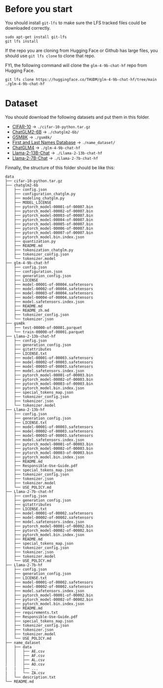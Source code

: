 <!--
 * Copyright (c) 2024 by Albresky, All Rights Reserved. 
 * 
 * @Author: Albresky
 * @Date: 2024-12-29 12:50:59
 * @LastEditTime: 2025-01-01 12:13:48
 * @FilePath: /Advanced-Machine-Learning/data/README.md
 * 
 * @Description: 
 * @Descripttion: The dataset folder
 * @LastEditors: Please set LastEditors
-->

# Before you start

You should install `git-lfs` to make sure the LFS tracked files could be downloaded correctly.

```shell
sudo apt-get install git-lfs
git lfs install
```

If the repo you are cloning from Hugging Face or Github has large files, you should use `git lfs clone` to clone that repo.

FYI, the following command will clone the `glm-4-9b-chat-hf` repo from Hugging Face.

```shell
git lfs clone https://huggingface.co/THUDM/glm-4-9b-chat-hf/tree/main ./glm-4-9b-chat-hf
```


# Dataset

You should download the following datasets and put them in this folder.

- [CIFAR-10](https://www.cs.toronto.edu/~kriz/cifar.html) -> `./cifar-10-python.tar.gz`
- [ChatGLM2-6B](https://github.com/THUDM/ChatGLM2-6B) -> `./chatglm2-6b/`
- [GSM8K](https://huggingface.co/datasets/openai/gsm8k) -> `./gsm8k/`
- [First and Last Names Database](https://github.com/philipperemy/name-dataset) -> `./name_dataset/`
- [ChatGLM4](https://huggingface.co/THUDM/glm-4-9b-chat-hf/tree/main) -> `./glm-4-9b-chat-hf`
- [Llama-2-13B-Chat](https://huggingface.co/THUDM/llama-2-13b-chat-hf) -> `./Llama-2-13b-chat-hf`
- [Llama-2-7B-Chat](https://huggingface.co/THUDM/llama-2-7b-chat-hf) -> `./Llama-2-7b-chat-hf`

Finnally, the structure of this folder should be like this:

```
data
├── cifar-10-python.tar.gz
├── chatglm2-6b
│   ├── config.json
│   ├── configuration_chatglm.py
│   ├── modeling_chatglm.py
│   ├── MODEL_LICENSE
│   ├── pytorch_model-00001-of-00007.bin
│   ├── pytorch_model-00002-of-00007.bin
│   ├── pytorch_model-00003-of-00007.bin
│   ├── pytorch_model-00004-of-00007.bin
│   ├── pytorch_model-00005-of-00007.bin
│   ├── pytorch_model-00006-of-00007.bin
│   ├── pytorch_model-00007-of-00007.bin
│   ├── pytorch_model.bin.index.json
│   ├── quantization.py
│   ├── README.md
│   ├── tokenization_chatglm.py
│   ├── tokenizer_config.json
│   └── tokenizer.model
├── glm-4-9b-chat-hf
│   ├── config.json
│   ├── configuration.json
│   ├── generation_config.json
│   ├── LICENSE
│   ├── model-00001-of-00004.safetensors
│   ├── model-00002-of-00004.safetensors
│   ├── model-00003-of-00004.safetensors
│   ├── model-00004-of-00004.safetensors
│   ├── model.safetensors.index.json
│   ├── README.md
│   ├── README_zh.md
│   ├── tokenizer_config.json
│   └── tokenizer.json
├── gsm8k
│   ├── test-00000-of-00001.parquet
│   └── train-00000-of-00001.parquet
├── Llama-2-13b-chat-hf
│   ├── config.json
│   ├── generation_config.json
│   ├── gitattributes
│   ├── LICENSE.txt
│   ├── model-00001-of-00003.safetensors
│   ├── model-00002-of-00003.safetensors
│   ├── model-00003-of-00003.safetensors
│   ├── model.safetensors.index.json
│   ├── pytorch_model-00001-of-00003.bin
│   ├── pytorch_model-00002-of-00003.bin
│   ├── pytorch_model-00003-of-00003.bin
│   ├── pytorch_model.bin.index.json
│   ├── special_tokens_map.json
│   ├── tokenizer_config.json
│   ├── tokenizer.json
│   └── tokenizer.model
├── Llama-2-13b-hf
│   ├── config.json
│   ├── generation_config.json
│   ├── LICENSE.txt
│   ├── model-00001-of-00003.safetensors
│   ├── model-00002-of-00003.safetensors
│   ├── model-00003-of-00003.safetensors
│   ├── model.safetensors.index.json
│   ├── pytorch_model-00001-of-00003.bin
│   ├── pytorch_model-00002-of-00003.bin
│   ├── pytorch_model-00003-of-00003.bin
│   ├── pytorch_model.bin.index.json
│   ├── README.md
│   ├── Responsible-Use-Guide.pdf
│   ├── special_tokens_map.json
│   ├── tokenizer_config.json
│   ├── tokenizer.json
│   ├── tokenizer.model
│   └── USE_POLICY.md
├── Llama-2-7b-chat-hf
│   ├── config.json
│   ├── generation_config.json
│   ├── gitattributes
│   ├── LICENSE.txt
│   ├── model-00001-of-00002.safetensors
│   ├── model-00002-of-00002.safetensors
│   ├── model.safetensors.index.json
│   ├── pytorch_model-00001-of-00002.bin
│   ├── pytorch_model-00002-of-00002.bin
│   ├── pytorch_model.bin.index.json
│   ├── README.md
│   ├── special_tokens_map.json
│   ├── tokenizer_config.json
│   ├── tokenizer.json
│   ├── tokenizer.model
│   └── USE_POLICY.md
├── Llama-2-7b-hf
│   ├── config.json
│   ├── generation_config.json
│   ├── LICENSE.txt
│   ├── model-00001-of-00002.safetensors
│   ├── model-00002-of-00002.safetensors
│   ├── model.safetensors.index.json
│   ├── pytorch_model-00001-of-00002.bin
│   ├── pytorch_model-00002-of-00002.bin
│   ├── pytorch_model.bin.index.json
│   ├── README.md
│   ├── requirements.txt
│   ├── Responsible-Use-Guide.pdf
│   ├── special_tokens_map.json
│   ├── tokenizer_config.json
│   ├── tokenizer.json
│   ├── tokenizer.model
│   └── USE_POLICY.md
├── name_dataset
│   ├── data
│   │   ├── AE.csv
│   │   ├── AF.csv
│   │   ├── AL.csv
│   │   ├── AO.csv
|   |   ├── ...
|   |   └── ZA.csv
│   └── description.txt
└── README.md
```